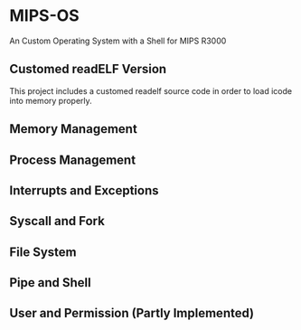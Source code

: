 # MIPS-OS
An Custom Operating System with a Shell for MIPS R3000

## Customed readELF Version
This project includes a customed readelf source code in order to load icode into memory properly.

## Memory Management


## Process Management

## Interrupts and Exceptions

## Syscall and Fork

## File System

## Pipe and Shell

## User and Permission (Partly Implemented)
